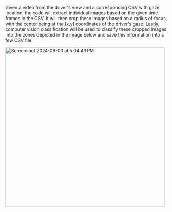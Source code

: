 Given a video from the driver's view and a corresponding CSV with gaze location, the code will extract individual images based on the given time frames in the CSV. It will then crop these images based on a radius of focus, with the center being at the [x,y] coordinates of the driver's gaze. Lastly, computer vision classification will be used to classify these cropped images into the zones depicted in the image below and save this information into a few CSV file.


<img width="496" alt="Screenshot 2024-06-03 at 5 04 43 PM" src="https://github.com/jiya0606/gaze_zone_extraction/assets/79244584/1df65fbf-0ba6-4995-9235-39894c96a5c0">
